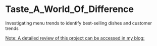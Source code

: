 # Taste_A_World_Of_Difference
Investigating menu trends to identify best-selling dishes and customer trends

[Note: A detailed review of this project can be accessed in my blog:](https://medium.com/learning-data/decoding-dining-habits-analyzing-customer-behavior-on-your-new-menu-launch-d22579065216)

